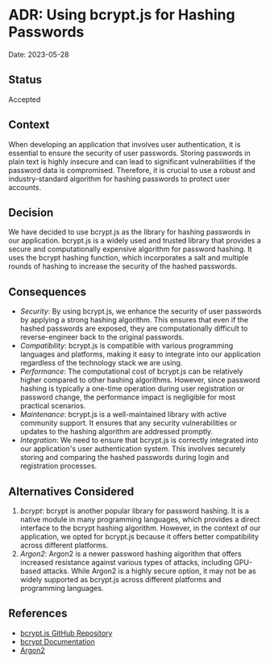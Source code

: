 # ADR: Using bcrypt.js for Hashing Passwords

Date: 2023-05-28

## Status
Accepted

## Context
When developing an application that involves user authentication, it is essential to ensure the security of user passwords. Storing passwords in plain text is highly insecure and can lead to significant vulnerabilities if the password data is compromised. Therefore, it is crucial to use a robust and industry-standard algorithm for hashing passwords to protect user accounts.

## Decision
We have decided to use bcrypt.js as the library for hashing passwords in our application. bcrypt.js is a widely used and trusted library that provides a secure and computationally expensive algorithm for password hashing. It uses the bcrypt hashing function, which incorporates a salt and multiple rounds of hashing to increase the security of the hashed passwords.

## Consequences
- *Security*: By using bcrypt.js, we enhance the security of user passwords by applying a strong hashing algorithm. This ensures that even if the hashed passwords are exposed, they are computationally difficult to reverse-engineer back to the original passwords.
- *Compatibility*: bcrypt.js is compatible with various programming languages and platforms, making it easy to integrate into our application regardless of the technology stack we are using.
- *Performance*: The computational cost of bcrypt.js can be relatively higher compared to other hashing algorithms. However, since password hashing is typically a one-time operation during user registration or password change, the performance impact is negligible for most practical scenarios.
- *Maintenance*: bcrypt.js is a well-maintained library with active community support. It ensures that any security vulnerabilities or updates to the hashing algorithm are addressed promptly.
- *Integration*: We need to ensure that bcrypt.js is correctly integrated into our application's user authentication system. This involves securely storing and comparing the hashed passwords during login and registration processes.

## Alternatives Considered
1. *bcrypt*: bcrypt is another popular library for password hashing. It is a native module in many programming languages, which provides a direct interface to the bcrypt hashing algorithm. However, in the context of our application, we opted for bcrypt.js because it offers better compatibility across different platforms.
2. *Argon2*: Argon2 is a newer password hashing algorithm that offers increased resistance against various types of attacks, including GPU-based attacks. While Argon2 is a highly secure option, it may not be as widely supported as bcrypt.js across different platforms and programming languages.

## References
- [bcrypt.js GitHub Repository](https://github.com/dcodeIO/bcrypt.js)
- [bcrypt Documentation](https://en.wikipedia.org/wiki/Bcrypt)
- [Argon2](https://en.wikipedia.org/wiki/Argon2)
